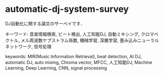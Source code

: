 # automatic-dj-system-survey
DJ自動化に関する論文のサーベイです．

キーワード: 音楽情報検索, ビート検出, 人工知能DJ, 自動ミキシング, クロマベクトル, メル周波数ケプストラム係数, 機械学習, 深層学習, 畳み込みニューラルネットワーク, 信号処理  
  
keywords: MIR(Music Information Retrieval), beat detection, AI DJ, automatic DJ, auto mixing, Chroma vector, MFCC, 人工知能DJ, Machine Learning, Deep Learning, CNN, signal processing

